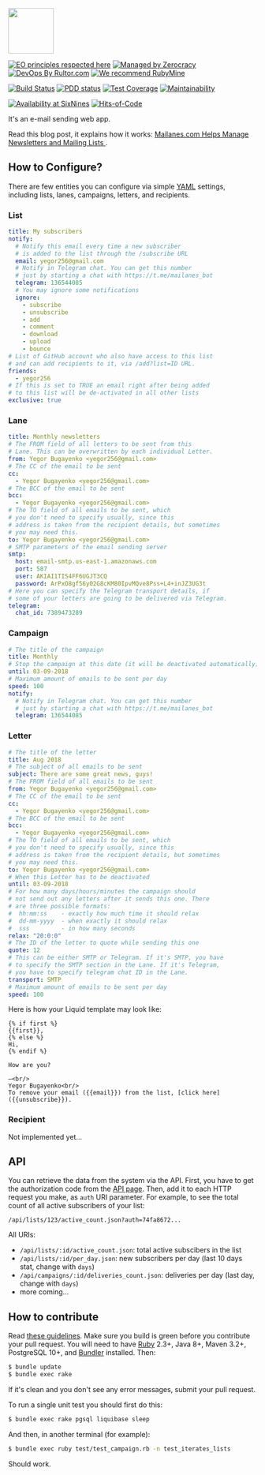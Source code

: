 <img src="http://www.mailanes.com/logo.svg" width="92px" height="92px"/>

[![EO principles respected here](http://www.elegantobjects.org/badge.svg)](http://www.elegantobjects.org)
[![Managed by Zerocracy](https://www.0crat.com/badge/CAZPZR9FS.svg)](https://www.0crat.com/p/CAZPZR9FS)
[![DevOps By Rultor.com](http://www.rultor.com/b/yegor256/mailanes)](http://www.rultor.com/p/yegor256/mailanes)
[![We recommend RubyMine](http://www.elegantobjects.org/rubymine.svg)](https://www.jetbrains.com/ruby/)

[![Build Status](https://travis-ci.org/yegor256/mailanes.svg)](https://travis-ci.org/yegor256/mailanes)
[![PDD status](http://www.0pdd.com/svg?name=yegor256/mailanes)](http://www.0pdd.com/p?name=yegor256/mailanes)
[![Test Coverage](https://img.shields.io/codecov/c/github/yegor256/mailanes.svg)](https://codecov.io/github/yegor256/mailanes?branch=master)
[![Maintainability](https://api.codeclimate.com/v1/badges/451556110dacf73cc6f6/maintainability)](https://codeclimate.com/github/yegor256/mailanes/maintainability)

[![Availability at SixNines](http://www.sixnines.io/b/8b49)](http://www.sixnines.io/h/8b49)
[![Hits-of-Code](https://hitsofcode.com/github/yegor256/mailanes)](https://hitsofcode.com/view/github/yegor256/mailanes)

It's an e-mail sending web app.

Read this blog post, it explains how it works:
[Mailanes.com Helps Manage Newsletters and Mailing Lists
](https://www.yegor256.com/2018/10/30/mailanes.html).

## How to Configure?

There are few entities you can configure via simple [YAML](http://yaml.org/)
settings, including lists, lanes, campaigns, letters, and recipients.

### List

```yaml
title: My subscribers
notify:
  # Notify this email every time a new subscriber
  # is added to the list through the /subscribe URL
  email: yegor256@gmail.com
  # Notify in Telegram chat. You can get this number
  # just by starting a chat with https://t.me/mailanes_bot
  telegram: 136544085
  # You may ignore some notifications
  ignore:
    - subscribe
    - unsubscribe
    - add
    - comment
    - download
    - upload
    - bounce
# List of GitHub account who also have access to this list
# and can add recipients to it, via /add?list=ID URL.
friends:
  - yegor256
# If this is set to TRUE an email right after being added
# to this list will be de-activated in all other lists
exclusive: true
```

### Lane

```yaml
title: Monthly newsletters
# The FROM field of all letters to be sent from this
# Lane. This can be overwritten by each individual Letter.
from: Yegor Bugayenko <yegor256@gmail.com>
# The CC of the email to be sent
cc:
  - Yegor Bugayenko <yegor256@gmail.com>
# The BCC of the email to be sent
bcc:
  - Yegor Bugayenko <yegor256@gmail.com>
# The TO field of all emails to be sent, which
# you don't need to specify usually, since this
# address is taken from the recipient details, but sometimes
# you may need this.
to: Yegor Bugayenko <yegor256@gmail.com>
# SMTP parameters of the email sending server
smtp:
  host: email-smtp.us-east-1.amazonaws.com
  port: 587
  user: AKIAI1TIS4FF6UGJT3CQ
  password: ArPxO8gf56y02G8cKM80IpvMQve8Pss+L4+inJZ3UG3t
# Here you can specify the Telegram transport details, if
# some of your letters are going to be delivered via Telegram.
telegram:
  chat_id: 7389473289
```

### Campaign

```yaml
# The title of the campaign
title: Monthly
# Stop the campaign at this date (it will be deactivated automatically)
until: 03-09-2018
# Maximum amount of emails to be sent per day
speed: 100
notify:
  # Notify in Telegram chat. You can get this number
  # just by starting a chat with https://t.me/mailanes_bot
  telegram: 136544085
```

### Letter

```yaml
# The title of the letter
title: Aug 2018
# The subject of all emails to be sent
subject: There are some great news, guys!
# The FROM field of all emails to be sent
from: Yegor Bugayenko <yegor256@gmail.com>
# The CC of the email to be sent
cc:
  - Yegor Bugayenko <yegor256@gmail.com>
# The BCC of the email to be sent
bcc:
  - Yegor Bugayenko <yegor256@gmail.com>
# The TO field of all emails to be sent, which
# you don't need to specify usually, since this
# address is taken from the recipient details, but sometimes
# you may need this.
to: Yegor Bugayenko <yegor256@gmail.com>
# When this Letter has to be deactivated
until: 03-09-2018
# For how many days/hours/minutes the campaign should
# not send out any letters after it sends this one. There
# are three possible formats:
#  hh:mm:ss    - exactly how much time it should relax
#  dd-mm-yyyy  - when exactly it should relax
#  sss         - in how many seconds
relax: "20:0:0"
# The ID of the letter to quote while sending this one
quote: 12
# This can be either SMTP or Telegram. If it's SMTP, you have
# to specify the SMTP section in the Lane. If it's Telegram,
# you have to specify telegram chat ID in the Lane.
transport: SMTP
# Maximum amount of emails to be sent per day
speed: 100
```

Here is how your Liquid template may look like:

```liquid
{% if first %}
{{first}},
{% else %}
Hi,
{% endif %}

How are you?

—<br/>
Yegor Bugayenko<br/>
To remove your email ({{email}}) from the list, [click here]({{unsubscribe}}).
```

### Recipient

Not implemented yet...

## API

You can retrieve the data from the system via the API. First, you have
to get the authorization code from the [API page](https://www.mailaines.com/api).
Then, add it to each HTTP request you make, as `auth` URI parameter. For example,
to see the total count of all active subscribers of your list:

`/api/lists/123/active_count.json?auth=74fa8672...`

All URIs:

  * `/api/lists/:id/active_count.json`: total active subscibers in the list
  * `/api/lists/:id/per_day.json`: new subscribers per day (last 10 days stat, change with `days`)
  * `/api/campaigns/:id/deliveries_count.json`: deliveries per day (last day, change with `days`)
  * more coming...

## How to contribute

Read [these guidelines](https://www.yegor256.com/2014/04/15/github-guidelines.html).
Make sure you build is green before you contribute
your pull request. You will need to have [Ruby](https://www.ruby-lang.org/en/) 2.3+,
Java 8+, Maven 3.2+, PostgreSQL 10+, and
[Bundler](https://bundler.io/) installed. Then:

```bash
$ bundle update
$ bundle exec rake
```

If it's clean and you don't see any error messages, submit your pull request.

To run a single unit test you should first do this:

```bash
$ bundle exec rake pgsql liquibase sleep
```

And then, in another terminal (for example):

```bash
$ bundle exec ruby test/test_campaign.rb -n test_iterates_lists
```

Should work.

